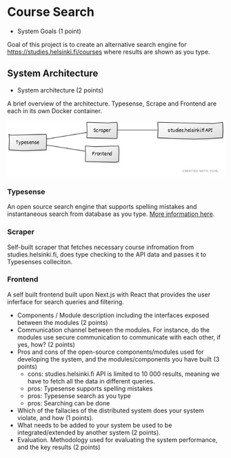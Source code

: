 # Course Search

* System Goals (1 point)

Goal of this project is to create an alternative search engine for https://studies.helsinki.fi/courses where results are shown as you type.

## System Architecture

* System architecture (2 points)

A brief overview of the architecture. Typesense, Scrape and Frontend are each in its own Docker container.

![Course Search Architecture](../images/architecture.jpg)

### Typesense

An open source search engine that supports spelling mistakes and instantaneous search from database as you type. [More information here](https://typesense.org/).

### Scraper

Self-built scraper that fetches necessary course infromation from studies.helsinki.fi, does type checking to the API data and passes it to Typesenses colleciton. 

### Frontend

A self built frontend built upon Next.js with React that provides the user inferface for search queries and filtering.

* Components / Module description including the interfaces exposed between the modules (2 points)
* Communication channel between the modules. For instance, do the modules use secure communication to communicate with each other, if yes, how? (2 points)
* Pros and cons of the open-source components/modules used for developing the system, and the modules/components you have built (3 points)
    * cons: studies.helsinki.fi API is limited to 10 000 results, meaning we have to fetch all the data in different queries.
    * pros: Typesense supports spelling mistakes
    * pros: Typesense search as you type
    * pros: Searching can be done 
* Which of the fallacies of the distributed system does your system violate, and how (1 points).
* What needs to be added to your system be used to be integrated/extended by another system (2 points).
* Evaluation. Methodology used for evaluating the system performance, and the key results (2 points)